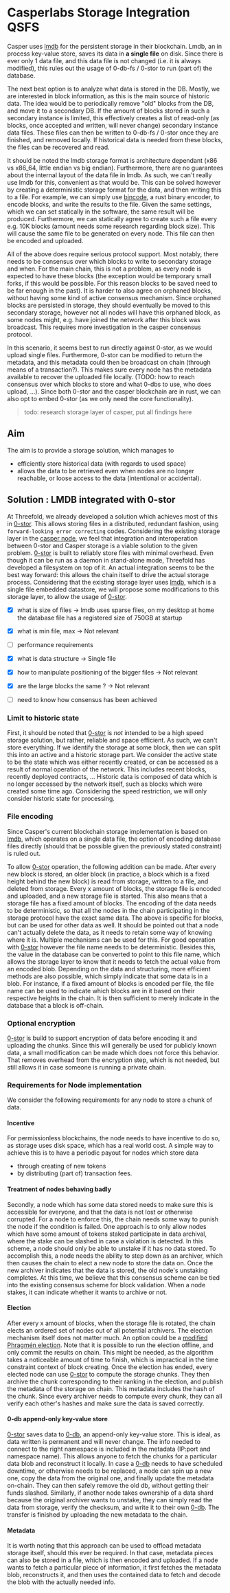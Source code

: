 # Casperlabs Storage Integration QSFS

Casper uses [lmdb] for the persistent storage in their blockchain. Lmdb,
an in process key-value store, saves its data in __a single file__ on
disk. Since there is ever only 1 data file, and this data file is not
changed (i.e. it is always modified), this rules out the usage of
0-db-fs / 0-stor to run (part of) the database.

The next best option is to analyze what data is stored in the DB.
Mostly, we are interested in block information, as this is the main
source of historic data. The idea would be to periodically remove "old"
blocks from the DB, and move it to a secondary DB. If the amount of
blocks stored in such a secondary instance is limited, this effectively
creates a list of read-only (as blocks, once accepted and written, will
never change) secondary instance data files. These files can then be
written to 0-db-fs / 0-stor once they are finished, and removed locally.
If historical data is needed from these blocks, the files can be
recovered and read.

It should be noted the lmdb storage format is architecture dependant
(x86 vs x86_64, little endian vs big endian). Furthermore, there are no
guarantees about the internal layout of the data file in lmdb. As such,
we can't really use lmdb for this, convenient as that would be. This can
be solved however by creating a deterministic storage format for the
data, and then writing this to a file. For example, we can simply use
[bincode], a rust binary encoder, to encode blocks, and write the
results to the file. Given the same settings, which we can set
statically in the software, the same result will be produced.
Furthermore, we can statically agree to create such a file every e.g.
10K blocks (amount needs some research regarding block size). This will
cause the same file to be generated on every node. This file can then be
encoded and uploaded.

All of the above does require serious protocol support. Most notably,
there needs to be consensus over which blocks to write to secondary
storage and when. For the main chain, this is not a problem, as every
node is expected to have these blocks (the exception would be temporary
small forks, if this would be possible. For this reason blocks to be
saved need to be far enough in the past). It is harder to also agree on
orphaned blocks, without having some kind of active consensus mechanism.
Since orphaned blocks are persisted in storage, they should eventually
be moved to this secondary storage, however not all nodes will have this
orphaned block, as some nodes might, e.g. have joined the network after
this block was broadcast. This requires more investigation in the casper
consensus protocol.

In this scenario, it seems best to run directly against 0-stor, as we
would upload single files. Furthermore, 0-stor can be modified to return
the metadata, and this metadata could then be broadcast on chain (through
means of a transaction?). This makes sure every node has the metadata
available to recover the uploaded file locally. (TODO: how to reach
consensus over which blocks to store and what 0-dbs to use, who does
upload, ...). Since both 0-stor and the casper blockchain are in rust,
we can also opt to embed 0-stor (as we only need the core
functionality).

> todo: research storage layer of casper, put all findings here


## Aim 


The aim is to provide a storage solution, which manages to 
- efficiently store historical data (with regards to used space)
- allows the data to be retrieved even when nodes are no longer reachable, or loose access to the data (intentional or accidental).

## Solution : LMDB integrated with 0-stor

At Threefold, we already developed a solution which achieves most of this in [0-stor]. This allows storing files in a distributed, redundant fashion, using `forward-looking error correcting` codes. Considering the existing storage layer in the [casper node], we feel that integration and interoperation between 0-stor and Casper storage is a viable solution to the given problem.
[0-stor] is built to reliably store files with minimal overhead. Even though it can be run as a daemon in stand-alone mode, Threefold has developed a filesystem on top of it. An actual integration seems to be the best way forward: this allows the chain itself to drive the actual storage process. Considering that the existing storage layer uses [lmdb], which is a single file embedded datastore, we will propose some modifications to this storage layer, to allow the usage of [0-stor].

- [x] what is size of files -> lmdb uses sparse files, on my desktop at
	home the database file has a registered size of 750GB at startup
- [x] what is min file, max -> Not relevant
- [ ] performance requirements 
- [x] what is data structure -> Single file
- [x] how to manipulate positioning of the bigger files -> Not relevant
- [x] are the large blocks the same ? -> Not relevant
- [ ] need to know how consensus has been achieved


### Limit to historic state 


First, it should be noted that [0-stor] is _not_ intended to be a high speed storage solution, but rather, reliable and space efficient. As such, we can't store everything.
If we identify the storage at some block, then we can split this into an active and a historic storage part. We consider the active state to be the state which was either recently created, or can be accessed as a result of normal operation of the network. This includes recent blocks, recently deployed contracts, ...
Historic data is composed of data which is no longer accessed by the network itself, such as blocks which were created some time ago. Considering the speed restriction, we will only consider historic state for processing.


[lmdb]: http://www.lmdb.tech/doc/index.html
[bincode]: https://github.com/bincode-org/bincode


### File encoding 

Since Casper's current blockchain storage implementation is based on [lmdb], which operates on a
single data file, the option of encoding database files directly (should that be possible given the previously stated constraint) is ruled out. 

To allow [0-stor] operation, the following addition can be made. After every new block is stored,
an older block (in practice, a block which is a fixed height behind the new block) is read from storage, written to a file, and deleted from storage. Every x amount of blocks, the storage file is encoded and uploaded, and a new storage file is started. This also means that a storage file has a fixed amount of blocks. The encoding of the data needs to be deterministic, so that all the nodes in the chain participating in the storage protocol have the exact same data. The above is specific for blocks, but can be used for other data as well. 
It should be pointed out that a node can't actually delete the data, as it needs to retain some way of knowing where it is. Multiple mechanisms can be used for this. For good operation with [0-stor] however the file name needs to be deterministic. 
Besides this, the value in the database can be converted to point to this file name, which allows
the storage layer to know that it needs to fetch the actual value from an encoded blob. Depending on the data and structuring, more efficient methods are also possible, which simply indicate that some data is in a blob. For instance, if a fixed amount of blocks is encoded per file, the file name can be used to indicate which blocks are in it based on their respective heights in the chain. It is then sufficient to merely indicate in the database that a block is off-chain.

### Optional encryption 

[0-stor] is build to support encryption of data before encoding it and uploading the chunks. Since this will generally be used for publicly known data, a small modification can be made which does not force this behavior. That removes overhead from the encryption step, which is not needed, but still allows it in case someone is running a private chain.

### Requirements for Node implementation

We consider the following requirements for any node to store a chunk of data. 

#### Incentive 

For permissionless blockchains, the node needs to have incentive to do so, as storage uses disk space, which has a real world cost. A simple way to achieve this is to have a periodic payout for nodes which store data 
- through creating of new tokens
- by distributing (part of) transaction fees. 

#### Treatment of nodes behaving badly

Secondly, a node which has some data stored needs to make sure this is accessible for everyone, and that the data is not lost or otherwise corrupted. For a node to enforce this, the chain needs some way to punish the node if the condition is failed. One approach is to only allow nodes which have some amount of tokens staked participate in data archival, where the stake can be slashed in case a violation is detected. In this scheme, a node should only be able to unstake if it has no data stored. To accomplish this, a node needs the ability to step down as an archiver, which then causes the chain to elect a new node to store the data on. Once the new archiver indicates that the data is stored, the old node's unstaking completes. At this time, we believe that this consensus scheme can be tied into the existing consensus scheme for block validation. When a node stakes, it can indicate whether it wants to archive or not.

#### Election 

After every x amount of blocks, when the storage file is rotated, the chain elects an ordered set of nodes out of all potential archivers. The election mechanism itself does not matter much. An option could be a [modified Phragmén election]. Note that it is possible to run the election offline, and only commit the results on chain.
This might be needed, as the algorithm takes a noticeable amount of time to finish, which is impractical in the time constraint context of block creating. 
Once the election has ended, every elected node can use [0-stor] to compute the storage chunks. They then archive the chunk corresponding to their ranking in the election, and publish the metadata of the storage on chain. This metadata includes the hash of the chunk.
Since every archiver needs to compute every chunk, they can all verify each other's hashes and make sure the data is saved correctly.

#### 0-db append-only key-value store

[0-stor] saves data to [0-db], an append-only key-value store. This is ideal, as data written is permanent and will never change. The info needed to connect to the right namespace is included in the metadata (IP:port and namespace name). This allows anyone to fetch the chunks for a particular data blob and reconstruct it locally.
In case a [0-db] needs to have scheduled downtime, or otherwise needs to be replaced, a node can spin up a new one, copy the data from the original one, and finally update the metadata on-chain. They can then safely remove the old db, without getting their funds slashed. Similarly, if another node takes ownership of a data shard because the original archiver wants to unstake, they can simply read the data from storage, verify the checksum, and write it to their own [0-db]. The transfer is finished
by uploading the new metadata to the chain.

#### Metadata 

It is worth noting that this approach can be used to offload metadata storage itself, should this ever be required. In that case, metadata pieces can also be stored in a file, which is then encoded and uploaded. If a node wants to fetch a particular piece of information, it first fetches the metadata blob, reconstructs it, and then uses the contained data to fetch and decode the blob with the actually needed info.

[lmdb]: http://www.lmdb.tech/doc/index.html
[0-stor]: https://github.com/threefoldtech/0-stor_v2
[casper node]: https://github.com/casper-network/casper-node
[modified Phragmén election]: https://aaai.org/ocs/index.php/AAAI/AAAI17/paper/download/14757/13791
[0-db]: https://github.com/threefoldtech/0-db

